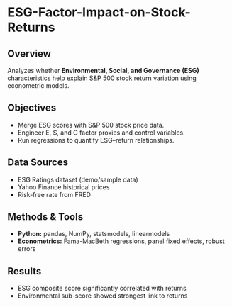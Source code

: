 # ESG-Factor-Impact-on-Stock-Returns

## Overview
Analyzes whether **Environmental, Social, and Governance (ESG)** characteristics help explain S&P 500 stock return variation using econometric models.

## Objectives
- Merge ESG scores with S&P 500 stock price data.
- Engineer E, S, and G factor proxies and control variables.
- Run regressions to quantify ESG–return relationships.

## Data Sources
- ESG Ratings dataset (demo/sample data)
- Yahoo Finance historical prices
- Risk-free rate from FRED

## Methods & Tools
- **Python:** pandas, NumPy, statsmodels, linearmodels
- **Econometrics:** Fama-MacBeth regressions, panel fixed effects, robust errors

## Results
- ESG composite score significantly correlated with returns 
- Environmental sub-score showed strongest link to returns
